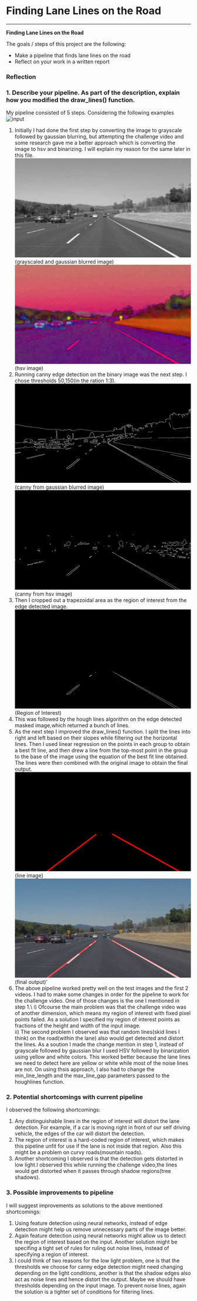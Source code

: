 
# **Finding Lane Lines on the Road** 

---

**Finding Lane Lines on the Road**

The goals / steps of this project are the following:
* Make a pipeline that finds lane lines on the road
* Reflect on your work in a written report


### Reflection

### 1. Describe your pipeline. As part of the description, explain how you modified the draw_lines() function.

My pipeline consisted of 5 steps. 
Considering the following examples
\
![input](https://raw.githubusercontent.com/devilsangel/CarND-LaneLines-P1/master/test_images/solidWhiteCurve.jpg)

1. Initially I had done the first step by converting the image to grayscale followed by gaussian blurring, but attempting the challenge video and some research gave me a better approach which is converting the image to hsv and binarizing. I will explain my reason for the same later in this file.
\
![blurred image](https://raw.githubusercontent.com/devilsangel/CarND-LaneLines-P1/master/test_images_output/blurred_image/solidWhiteCurve.jpg)(grayscaled and gaussian blurred image)
\
![hsv image](https://raw.githubusercontent.com/devilsangel/CarND-LaneLines-P1/master/test_images_output/hsv_image/solidWhiteCurve.jpg)(hsv image)
2. Running canny edge detection on the binary image was the next step. I chose thresholds 50,150(in the ration 1:3).
\
![canny](https://raw.githubusercontent.com/devilsangel/CarND-LaneLines-P1/master/test_images_output/gaussian_canny/solidWhiteCurve.jpg)(canny from gaussian blurred image)
\
![canny](https://raw.githubusercontent.com/devilsangel/CarND-LaneLines-P1/master/test_images_output/hsv_canny/solidWhiteCurve.jpg)(canny from hsv image)
3. Then I cropped out a trapezoidal area as the region of interest from the edge detected image.
\
![roi](https://raw.githubusercontent.com/devilsangel/CarND-LaneLines-P1/master/test_images_output/roi_image/solidWhiteCurve.jpg)(Region of Interest)
4. This was followed by the hough lines algorithm on the edge detected masked image,which returned a bunch of lines.
5. As the next step I improved the draw_lines() function. I split the lines into right and left based on their slopes while filtering out the horizontal lines. Then I used linear regression on the points in each group to obtain a best fit line, and then drew a line from the top-most point in the group to the base of the image using the equation of the best fit line obtained. The lines were then combined with the original image to obtain the final output.
![line image](https://raw.githubusercontent.com/devilsangel/CarND-LaneLines-P1/master/test_images_output/line_image/solidWhiteCurve.jpg)(line image)
![final](https://raw.githubusercontent.com/devilsangel/CarND-LaneLines-P1/master/test_images_output/final/solidWhiteCurve.jpg)(final output)'
6. The above pipeline worked pretty well on the test images and the first 2 videos. I had to make some changes in order for the pipeline to work for the challenge video. One of those changes is the one I mentioned in step 1.\ 
    i) Ofcourse the main problem was that the challenge video was of another dimension, which means my region of interest with fixed pixel points failed. As a solution I specified my region of interest points as fractions of the height and width of the input image.\
    ii) The second problem I observed was that random lines(skid lines I think) on the road(within the lane) also would get detected and distort the lines. As a soution I made the change mention in step 1, instead of grayscale followed by gaussian blur I used HSV followed by binarization using yellow and white colors. This worked better because the lane lines we need to detect here are yellow or white while most of the noise lines are not. On using thsis approach, I also had to change the min_line_length and the max_line_gap parameters passed to the houghlines function.


### 2. Potential shortcomings with current pipeline


I observed the following shortcomings:
1. Any distinguishable lines in the region of interest will distort the lane detection. For example, if a car is moving right in front of our self driving vehicle, the edges of the car will distort the detection.
2. The region of interest is a hard-coded region of interest, which makes this pipeline unfit for use if the lane is not inside that region. Also this might be a problem on curvy roads(mountain roads).
3. Another shortcoming I observed is that the detection gets distorted in low light.I observed this while running the challenge video,the lines would get distorted when it passes through shadow regions(tree shadows).


### 3. Possible improvements to pipeline

I will suggest improvements as solutions to the above mentioned shortcomings:
1. Using feature detection using neural networks, instead of edge detection might help us remove unnecessary parts of the image better.
2. Again feature detection using neural networks might allow us to detect the region of interest based on the input. Another solution might be specifing a tight set of rules for ruling out noise lines, instead of specifying a region of interest.
3. I could think of two reasons for the low light problem, one is that the thresholds we choose for canny edge detection might need changing depending on the light conditions, another is that the shadow edges also act as noise lines and hence distort the output. Maybe we should have thresholds depending on the input image. To prevent noise lines, again the solution is a tighter set of conditions for filtering lines.
